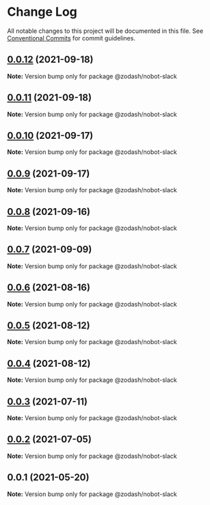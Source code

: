 # Change Log

All notable changes to this project will be documented in this file.
See [Conventional Commits](https://conventionalcommits.org) for commit guidelines.

## [0.0.12](https://github.com/zcorky/zodash/compare/@zodash/nobot-slack@0.0.11...@zodash/nobot-slack@0.0.12) (2021-09-18)

**Note:** Version bump only for package @zodash/nobot-slack





## [0.0.11](https://github.com/zcorky/zodash/compare/@zodash/nobot-slack@0.0.10...@zodash/nobot-slack@0.0.11) (2021-09-18)

**Note:** Version bump only for package @zodash/nobot-slack





## [0.0.10](https://github.com/zcorky/zodash/compare/@zodash/nobot-slack@0.0.9...@zodash/nobot-slack@0.0.10) (2021-09-17)

**Note:** Version bump only for package @zodash/nobot-slack





## [0.0.9](https://github.com/zcorky/zodash/compare/@zodash/nobot-slack@0.0.8...@zodash/nobot-slack@0.0.9) (2021-09-17)

**Note:** Version bump only for package @zodash/nobot-slack





## [0.0.8](https://github.com/zcorky/zodash/compare/@zodash/nobot-slack@0.0.7...@zodash/nobot-slack@0.0.8) (2021-09-16)

**Note:** Version bump only for package @zodash/nobot-slack





## [0.0.7](https://github.com/zcorky/zodash/compare/@zodash/nobot-slack@0.0.6...@zodash/nobot-slack@0.0.7) (2021-09-09)

**Note:** Version bump only for package @zodash/nobot-slack





## [0.0.6](https://github.com/zcorky/zodash/compare/@zodash/nobot-slack@0.0.5...@zodash/nobot-slack@0.0.6) (2021-08-16)

**Note:** Version bump only for package @zodash/nobot-slack





## [0.0.5](https://github.com/zcorky/zodash/compare/@zodash/nobot-slack@0.0.4...@zodash/nobot-slack@0.0.5) (2021-08-12)

**Note:** Version bump only for package @zodash/nobot-slack





## [0.0.4](https://github.com/zcorky/zodash/compare/@zodash/nobot-slack@0.0.3...@zodash/nobot-slack@0.0.4) (2021-08-12)

**Note:** Version bump only for package @zodash/nobot-slack





## [0.0.3](https://github.com/zcorky/zodash/compare/@zodash/nobot-slack@0.0.2...@zodash/nobot-slack@0.0.3) (2021-07-11)

**Note:** Version bump only for package @zodash/nobot-slack





## [0.0.2](https://github.com/zcorky/zodash/compare/@zodash/nobot-slack@0.0.1...@zodash/nobot-slack@0.0.2) (2021-07-05)

**Note:** Version bump only for package @zodash/nobot-slack





## 0.0.1 (2021-05-20)

**Note:** Version bump only for package @zodash/nobot-slack
